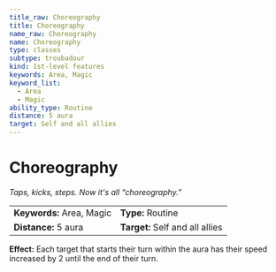 ```yaml
---
title_raw: Choreography
title: Choreography
name_raw: Choreography
name: Choreography
type: classes
subtype: troubadour
kind: 1st-level features
keywords: Area, Magic
keyword_list:
  - Area
  - Magic
ability_type: Routine
distance: 5 aura
target: Self and all allies
---
```


# Choreography

*Taps, kicks, steps. Now it's all “choreography.”*

|                           |                                 |
| :------------------------ | :------------------------------ |
| **Keywords:** Area, Magic | **Type:** Routine               |
| **Distance:** 5 aura      | **Target:** Self and all allies |

**Effect:** Each target that starts their turn within the aura has their speed increased by 2 until the end of their turn.

